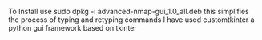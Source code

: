 To Install
use sudo dpkg -i advanced-nmap-gui_1.0_all.deb
this simplifies the process of typing and retyping commands
I have used customtkinter a python gui framework based on tkinter
